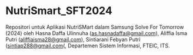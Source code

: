# NutriSmart_SFT2024
Repositori untuk Aplikasi NutriSMart dalam Samsung Solve For Tomorrow (2024) oleh Hasna Daffa Ulinnuha (as.hasnadaffa@gmail.com), Aliffia Isma Putri (aliffiaisma28@gmail.com), Sintiarani Febyan Putri (sintiap288@gmail.com(, Departemen Sistem Informasi, FTEIC, ITS. 
